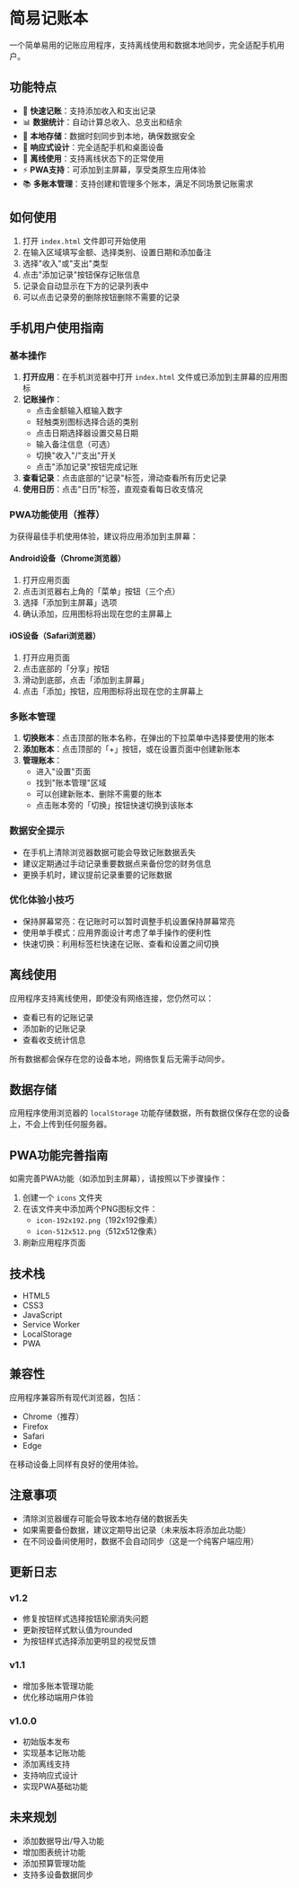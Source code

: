 # 简易记账本

一个简单易用的记账应用程序，支持离线使用和数据本地同步，完全适配手机用户。

## 功能特点

- 📝 **快速记账**：支持添加收入和支出记录
- 📊 **数据统计**：自动计算总收入、总支出和结余
- 💾 **本地存储**：数据时刻同步到本地，确保数据安全
- 📱 **响应式设计**：完全适配手机和桌面设备
- 📴 **离线使用**：支持离线状态下的正常使用
- ⚡ **PWA支持**：可添加到主屏幕，享受类原生应用体验
- 📚 **多账本管理**：支持创建和管理多个账本，满足不同场景记账需求

## 如何使用

1. 打开 `index.html` 文件即可开始使用
2. 在输入区域填写金额、选择类别、设置日期和添加备注
3. 选择"收入"或"支出"类型
4. 点击"添加记录"按钮保存记账信息
5. 记录会自动显示在下方的记录列表中
6. 可以点击记录旁的删除按钮删除不需要的记录

## 手机用户使用指南

### 基本操作

1. **打开应用**：在手机浏览器中打开 `index.html` 文件或已添加到主屏幕的应用图标
2. **记账操作**：
   - 点击金额输入框输入数字
   - 轻触类别图标选择合适的类别
   - 点击日期选择器设置交易日期
   - 输入备注信息（可选）
   - 切换"收入"/"支出"开关
   - 点击"添加记录"按钮完成记账
3. **查看记录**：点击底部的"记录"标签，滑动查看所有历史记录
4. **使用日历**：点击"日历"标签，直观查看每日收支情况

### PWA功能使用（推荐）

为获得最佳手机使用体验，建议将应用添加到主屏幕：

#### Android设备（Chrome浏览器）
1. 打开应用页面
2. 点击浏览器右上角的「菜单」按钮（三个点）
3. 选择「添加到主屏幕」选项
4. 确认添加，应用图标将出现在您的主屏幕上

#### iOS设备（Safari浏览器）
1. 打开应用页面
2. 点击底部的「分享」按钮
3. 滑动到底部，点击「添加到主屏幕」
4. 点击「添加」按钮，应用图标将出现在您的主屏幕上

### 多账本管理

1. **切换账本**：点击顶部的账本名称，在弹出的下拉菜单中选择要使用的账本
2. **添加账本**：点击顶部的「+」按钮，或在设置页面中创建新账本
3. **管理账本**：
   - 进入"设置"页面
   - 找到"账本管理"区域
   - 可以创建新账本、删除不需要的账本
   - 点击账本旁的「切换」按钮快速切换到该账本

### 数据安全提示

- 在手机上清除浏览器数据可能会导致记账数据丢失
- 建议定期通过手动记录重要数据点来备份您的财务信息
- 更换手机时，建议提前记录重要的记账数据

### 优化体验小技巧

- 保持屏幕常亮：在记账时可以暂时调整手机设置保持屏幕常亮
- 使用单手模式：应用界面设计考虑了单手操作的便利性
- 快速切换：利用标签栏快速在记账、查看和设置之间切换

## 离线使用

应用程序支持离线使用，即使没有网络连接，您仍然可以：
- 查看已有的记账记录
- 添加新的记账记录
- 查看收支统计信息

所有数据都会保存在您的设备本地，网络恢复后无需手动同步。

## 数据存储

应用程序使用浏览器的 `localStorage` 功能存储数据，所有数据仅保存在您的设备上，不会上传到任何服务器。

## PWA功能完善指南

如需完善PWA功能（如添加到主屏幕），请按照以下步骤操作：

1. 创建一个 `icons` 文件夹
2. 在该文件夹中添加两个PNG图标文件：
   - `icon-192x192.png`（192x192像素）
   - `icon-512x512.png`（512x512像素）
3. 刷新应用程序页面

## 技术栈

- HTML5
- CSS3
- JavaScript
- Service Worker
- LocalStorage
- PWA

## 兼容性

应用程序兼容所有现代浏览器，包括：
- Chrome（推荐）
- Firefox
- Safari
- Edge

在移动设备上同样有良好的使用体验。

## 注意事项

- 清除浏览器缓存可能会导致本地存储的数据丢失
- 如果需要备份数据，建议定期导出记录（未来版本将添加此功能）
- 在不同设备间使用时，数据不会自动同步（这是一个纯客户端应用）

## 更新日志

### v1.2
- 修复按钮样式选择按钮轮廓消失问题
- 更新按钮样式默认值为rounded
- 为按钮样式选择添加更明显的视觉反馈

### v1.1
- 增加多账本管理功能
- 优化移动端用户体验

### v1.0.0
- 初始版本发布
- 实现基本记账功能
- 添加离线支持
- 支持响应式设计
- 实现PWA基础功能

## 未来规划
- 添加数据导出/导入功能
- 增加图表统计功能
- 添加预算管理功能
- 支持多设备数据同步